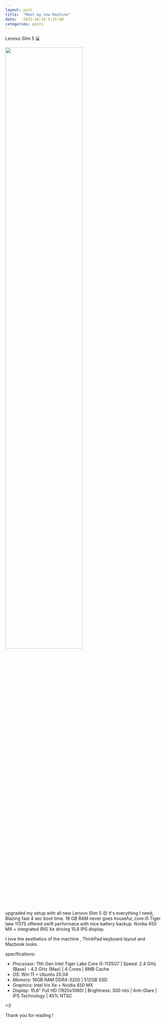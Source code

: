 ```yaml
---
layout: post
title:  "Meet my new Machine"
date:   2021-10-19 3:15:00
categories: posts
---
```

Lenovo Slim 5 💻

<img src="https://user-images.githubusercontent.com/40158577/138915866-08778028-182f-4bd1-8603-d495f8b17d0d.png" width="70%">

upgraded my setup with all new Lenovo Slim 5 😍
It's everything I need, Blazing fast 4 sec boot time.
16 GB RAM never goes houseful, core i5 Tiger lake 11375 offered swift performace with nice battery backup.
Nvidia 450 MX + integrated IRIS Xe driving 15.6 IPS display.

I love the aesthetics of the machine , ThinkPad keyboard layout and Macbook looks. 

specifications: 
 - *Processor*: 11th Gen Intel Tiger Lake Core i5-1135G7 | Speed: 2.4 GHz (Base) - 4.2 GHz (Max) | 4 Cores | 8MB Cache
 - *OS*: Win 11 + Ubuntu 20.04
 - *Memory*: 16GB RAM DDR4-3200 | 512GB SSD
 - *Graphics*: Intel Iris Xe + Nvidia 450 MX
 - *Display*: 15.6" Full HD (1920x1080) | Brightness: 300 nits | Anti-Glare | IPS Technology | 45% NTSC

<3

Thank you for reading !
